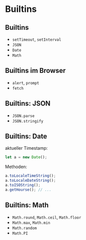 # Builtins

## Builtins

- `setTimeout`, `setInterval`
- `JSON`
- `Date`
- `Math`

## Builtins im Browser

- `alert`, `prompt`
- `fetch`

## Builtins: JSON

- `JSON.parse`
- `JSON.stringify`

## Builtins: Date

aktueller Timestamp:

```js
let a = new Date();
```

Methoden:

```js
a.toLocaleTimeString();
a.toLocaleDateString();
a.toISOString();
a.getHourse(); // ...
```

## Builtins: Math

- `Math.round`, `Math.ceil`, `Math.floor`
- `Math.max`, `Math.min`
- `Math.random`
- `Math.PI`
